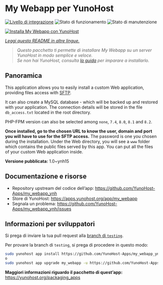 <!--
N.B.: Questo README è stato automaticamente generato da <https://github.com/YunoHost/apps/tree/master/tools/readme_generator>
NON DEVE essere modificato manualmente.
-->

# My Webapp per YunoHost

[![Livello di integrazione](https://dash.yunohost.org/integration/my_webapp.svg)](https://dash.yunohost.org/appci/app/my_webapp) ![Stato di funzionamento](https://ci-apps.yunohost.org/ci/badges/my_webapp.status.svg) ![Stato di manutenzione](https://ci-apps.yunohost.org/ci/badges/my_webapp.maintain.svg)

[![Installa My Webapp con YunoHost](https://install-app.yunohost.org/install-with-yunohost.svg)](https://install-app.yunohost.org/?app=my_webapp)

*[Leggi questo README in altre lingue.](./ALL_README.md)*

> *Questo pacchetto ti permette di installare My Webapp su un server YunoHost in modo semplice e veloce.*  
> *Se non hai YunoHost, consulta [la guida](https://yunohost.org/install) per imparare a installarlo.*

## Panoramica

This application allows you to easily install a custom Web application, providing files access with [SFTP](https://yunohost.org/en/filezilla).

It can also create a MySQL database - which will be backed up and restored with your application. The connection details will be stored in the file `db_access.txt` located in the root directory.

PHP-FPM version can also be selected among `none`, `7.4`, `8.0`, `8.1` and `8.2`.

**Once installed, go to the chosen URL to know the user, domain and port you will have to use for the SFTP access.** The password is one you chosen during the installation. Under the Web directory, you will see a `www` folder which contains the public files served by this app. You can put all the files of your custom Web application inside.


**Versione pubblicata:** 1.0~ynh15
## Documentazione e risorse

- Repository upstream del codice dell’app: <https://github.com/YunoHost-Apps/my_webapp_ynh>
- Store di YunoHost: <https://apps.yunohost.org/app/my_webapp>
- Segnala un problema: <https://github.com/YunoHost-Apps/my_webapp_ynh/issues>

## Informazioni per sviluppatori

Si prega di inviare la tua pull request alla [branch di `testing`](https://github.com/YunoHost-Apps/my_webapp_ynh/tree/testing).

Per provare la branch di `testing`, si prega di procedere in questo modo:

```bash
sudo yunohost app install https://github.com/YunoHost-Apps/my_webapp_ynh/tree/testing --debug
o
sudo yunohost app upgrade my_webapp -u https://github.com/YunoHost-Apps/my_webapp_ynh/tree/testing --debug
```

**Maggiori informazioni riguardo il pacchetto di quest’app:** <https://yunohost.org/packaging_apps>
